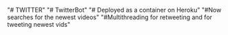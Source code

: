 "# TWITTER" 
"# TwitterBot" 
"# Deployed as a container on Heroku"
"#Now searches for the newest videos"
"#Multithreading for retweeting and for tweeting newest vids"
